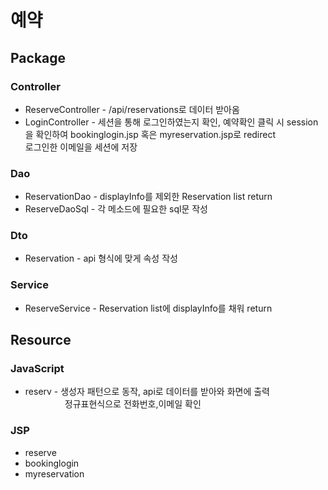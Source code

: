 # 예약

## Package

### Controller
  * ReserveController - /api/reservations로 데이터 받아옴
  * LoginController - 세션을 통해 로그인하였는지 확인, 예약확인 클릭 시 session을 확인하여 bookinglogin.jsp 혹은 myreservation.jsp로 redirect<br>
  로그인한 이메일을 세션에 저장
  
### Dao
  * ReservationDao - displayInfo를 제외한 Reservation list return 
  * ReserveDaoSql - 각 메소드에 필요한 sql문 작성

### Dto
  * Reservation - api 형식에 맞게 속성 작성

### Service 
  * ReserveService - Reservation list에 displayInfo를 채워 return

## Resource

### JavaScript
  * reserv - 생성자 패턴으로 동작, api로 데이터를 받아와 화면에 출력
  <br>&nbsp;&nbsp;&nbsp;&nbsp;&nbsp;&nbsp;&nbsp;&nbsp;&nbsp;&nbsp;&nbsp;&nbsp;&nbsp;&nbsp;&nbsp;
  정규표현식으로 전화번호,이메일 확인

### JSP
  * reserve
  * bookinglogin
  * myreservation

